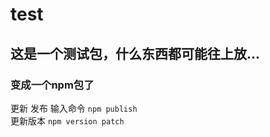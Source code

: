 # test
## 这是一个测试包，什么东西都可能往上放...
### 变成一个npm包了  
更新  发布  输入命令 `npm publish` <br>
更新版本  `npm version patch`